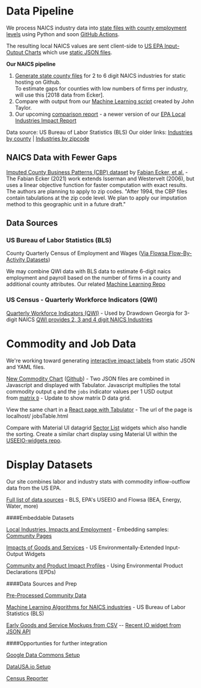 
# Data Pipeline

We process NAICS industry data into [state files with county employment levels](https://github.com/modelearth/community-data/tree/master/us/state) using Python and soon [GitHub Actions](https://model.earth/community/projects/#github-actions).  

The resulting local NAICS values are sent client-side to [US EPA Input-Output Charts](../../../io/charts/) which use [static JSON files](https://github.com/modelearth/io/tree/main/build/api).  

**Our NAICS pipeline**
1. [Generate state county files](https://github.com/modelearth/community-data) for 2 to 6 digit NAICS industries for static hosting on Github.  
To estimate gaps for counties with low numbers of firms per industry, will use this [2018 data from Ecker].  
3. Compare with output from our <a href="https://github.com/modelearth/machine-learning">Machine Learning script</a> created by John Taylor.  
4. Our upcoming [comparison report](../../info/naics/) - a newer version of our [EPA Local Industries Impact Report](../../info/)  

Data source: US Bureau of Labor Statistics (BLS)
Our older links: [Industries by county](https://github.com/modelearth/community-data/tree/master/us/state) | [Industries by zipcode](../../../community/industries/)  

<!--
[Embeddable IO Widgets](../../charts) use the [static JSON files](https://github.com/modelearth/io/tree/main/build/api) output from the [USEEIO API](https://github.com/USEPA/USEEIO_API/wiki).
We recommend that you work in [USEEIO-widgets repo](../../charts) if you are interested in interacting with the API data.
-->

## NAICS Data with Fewer Gaps

[Imputed County Business Patterns (CBP) dataset](http://www.fpeckert.me/cbp/) by [Fabian Ecker, et al.](http://fpeckert.me/cbp/efsy.pdf) - The Fabian Ecker (2021) work extends Isserman and Westervelt (2006), but uses a linear objective function for faster computation with exact results. The authors are planning to apply to zip codes. "After 1994, the CBP files contain tabulations at the zip code level. We plan to apply our imputation method to this geographic unit in a future draft."    


## Data Sources

### US Bureau of Labor Statistics (BLS)

County Quarterly Census of Employment and Wages ([Via Flowsa Flow-By-Activity Datasets](https://github.com/USEPA/flowsa/wiki/Available-Data#flow-by-activity-datasets))



We may combine QWI data with BLS data to estimate 6-digit naics employment and payroll based on the number of firms in a county and additional county attributes. Our related [Machine Learning Repo](https://github.com/modelearth/machine-learning)


### US Census - Quarterly Workforce Indicators (QWI)


<a href="https://www.census.gov/data/developers/data-sets/qwi.html">Quarterly Workforce Indicators (QWI)</a> - Used by Drawdown Georgia for 3-digit NAICS
[QWI provides 2, 3 and 4 digit NAICS Industries](https://lehd.ces.census.gov/data/schema/latest/lehd_public_use_schema.html#_industry)



# Commodity and Job Data

We're working toward generating [interactive impact labels](../../../community/projects/#widgets) from static JSON and YAML files.

[New Commodity Chart](https://model.earth/useeio.js/test/example_tabulator.html) ([Github](https://github.com/USEPA/useeio.js/blob/dev/test/example_tabulator.html)) - Two JSON files are combined in Javascript and displayed with Tabulator. Javascript multiplies the total commodity output `q` and the `jobs` indicator values per 1 USD output from&nbsp;[matrix&nbsp;`D`](../../../io/about/matrix/) - Update to show matrix D data grid.

View the same chart in a [React page with Tabulator](https://github.com/TheTisiboth/useeio-widgets/tree/IoChartTabulator) - The url of the page is localhost/ jobsTable.html  

Compare with Material UI datagrid [Sector List](../../../io/charts) widgets which also handle the sorting. Create a similar chart display using Material UI within the [USEEIO-widgets repo](https://github.com/USEPA/useeio-widgets/).
<br>


# Display Datasets

Our site combines labor and industry stats with commodity inflow-outflow data from the US EPA.

[Full list of data sources](/io/about/api/) - BLS, EPA's USEEIO and Flowsa (BEA, Energy, Water, more)

####Embeddable Datasets
<!-- ../#mapview=country -->
[Local Industries, Impacts and Employment](../../../apps/beyondcarbon/#mapview=state) - Embedding samples: [Community Pages](../../../apps)

[Impacts of Goods and Services](../../../io/charts/) - US Environmentally-Extended Input-Output Widgets  

[Community and Product Impact Profiles](../../../io/template/) - Using Environmental Product Declarations (EPDs)


####Data Sources and Prep

[Pre-Processed Community Data](https://github.com/modelearth/community-data/)  

[Machine Learning Algorithms for NAICS industries](https://github.com/modelearth/machine-learning/) - US Bureau of Labor Statistics (BLS)

[Early Goods and Service Mockups from CSV](../../../community/start/dataset/) -- [Recent IO widget from JSON API](/io/build/sector_list.html?view=mosaic&count=50)


####Opportunties for further integration

[Google Data Commons Setup](datacommons)  

[DataUSA.io Setup](datausa)  

[Census Reporter](../../../community/resources/censusreporter/)
<!--

[EPA Flowsa Setup](flowsa) - includes U.S. Bureau of Labor Statistics (BLS) industry data  

---
<br>
Are any maps or navigation standards using YAML for layer lists (instead of [json](ga-layers.json)?)  
[YAML Sample](https://nodeca.github.io/js-yaml/) - [Source](https://github.com/nodeca/js-yaml)
-->